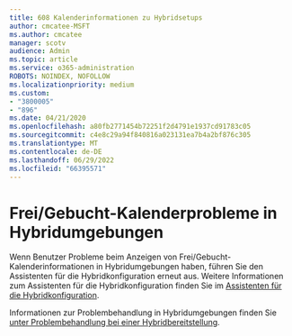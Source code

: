 ```yaml
---
title: 608 Kalenderinformationen zu Hybridsetups
author: cmcatee-MSFT
ms.author: cmcatee
manager: scotv
audience: Admin
ms.topic: article
ms.service: o365-administration
ROBOTS: NOINDEX, NOFOLLOW
ms.localizationpriority: medium
ms.custom:
- "3800005"
- "896"
ms.date: 04/21/2020
ms.openlocfilehash: a80fb2771454b72251f2d4791e1937cd91783c05
ms.sourcegitcommit: c4e8c29a94f840816a023131ea7b4a2bf876c305
ms.translationtype: MT
ms.contentlocale: de-DE
ms.lasthandoff: 06/29/2022
ms.locfileid: "66395571"
---
```

# <a name="calendar-freebusy-issues-in-hybrid-environments"></a>Frei/Gebucht-Kalenderprobleme in Hybridumgebungen

Wenn Benutzer Probleme beim Anzeigen von Frei/Gebucht-Kalenderinformationen in Hybridumgebungen haben, führen Sie den Assistenten für die Hybridkonfiguration erneut aus. Weitere Informationen zum Assistenten für die Hybridkonfiguration finden Sie im [Assistenten für die Hybridkonfiguration](https://go.microsoft.com/fwlink/p/?linkid=528149).

Informationen zur Problembehandlung in Hybridumgebungen finden Sie [unter Problembehandlung bei einer Hybridbereitstellung](https://docs.microsoft.com/exchange/hybrid-deployment/troubleshoot-a-hybrid-deployment).
